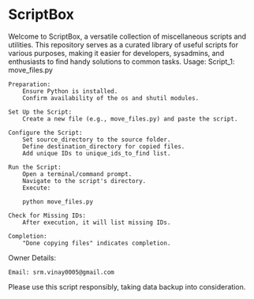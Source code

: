 # ScriptBox
Welcome to ScriptBox, a versatile collection of miscellaneous scripts and utilities. This repository serves as a curated library of useful scripts for various purposes, making it easier for developers, sysadmins, and enthusiasts to find handy solutions to common tasks.
Usage: Script_1: move_files.py

    Preparation:
        Ensure Python is installed.
        Confirm availability of the os and shutil modules.

    Set Up the Script:
        Create a new file (e.g., move_files.py) and paste the script.

    Configure the Script:
        Set source_directory to the source folder.
        Define destination_directory for copied files.
        Add unique IDs to unique_ids_to_find list.

    Run the Script:
        Open a terminal/command prompt.
        Navigate to the script's directory.
        Execute:

        python move_files.py

    Check for Missing IDs:
        After execution, it will list missing IDs.

    Completion:
        "Done copying files" indicates completion.

Owner Details:

    Email: srm.vinay0005@gmail.com

Please use this script responsibly, taking data backup into consideration.
